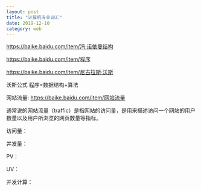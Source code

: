 ```yaml
---
layout: post
title: "计算机专业词汇"
date: 2019-12-10
category: web
---
```


https://baike.baidu.com/item/冯·诺依曼结构

https://baike.baidu.com/item/程序

https://baike.baidu.com/item/尼古拉斯·沃斯

沃斯公式  程序=数据结构+算法


网站流量: https://baike.baidu.com/item/网站流量

通常说的网站流量（traffic）是指网站的访问量，是用来描述访问一个网站的用户数量以及用户所浏览的网页数量等指标。

访问量：

并发量：

PV：

UV：

并发计算：
